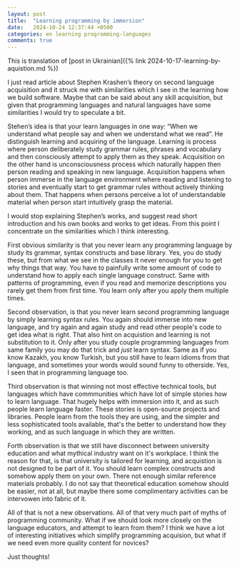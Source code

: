 ```yaml
---
layout: post
title:  "Learning programming by immersion"
date:   2024-10-24 12:37:44 +0500
categories: en learning programming-languages
comments: true
---
```


This is translation of [post in Ukrainian]({% link 2024-10-17-learning-by-aquistion.md %})

I just read article about Stephen Krashen’s theory on second language acquisition and it struck me with similarities which I see in the learning how we build software. Maybe that can be said about any skill acquisition, but given that programming languages and natural languages have some similarities I would try to speculate a bit.

Stehen’s idea is that your learn languages in one way: “When we understand what people say and when we understand what we read”. He distinguish learning and acquiring of the language. Learning is process where person deliberately study grammar rules, phrases and vocabulary and then consciously attempt to apply them as they speak. Acquisition on the other hand is unconsciousness process which naturally happen then person reading and speaking in new language. Acquisition happens when person immerse in the language environment where reading and listening to stories and eventually start to get grammar rules without actively thinking about them. That happens when persons perceive a lot of understandable material when person start intuitively grasp the material. 

I would stop explaining Stephen’s works, and suggest read short introduction and his own books and works to get ideas. From this point I concentrate on the similarities which I think interesting. 

First obvious similarity is that you never learn any programming language by study its grammar, syntax constructs and base library. Yes, you do study these, but from what we see in the classes it never enough for you to get why things that way. You have to painfully write some amount of code to understand how to apply each single language construct. Same with patterns of programming, even if you read and memorize descriptions you rarely get them from first time. You learn only after you apply them multiple times.

Second observation, is that you never learn second programming language by simply learning syntax rules. You again should immerse into new language, and try again and again study and read other people's code to get idea what is right. That also hint on acquistion and learning is not substitution to it. Only after you study couple programming languages from same family you may do that trick and *just* learn syntax. Same as if you know Kazakh, you know Turkish, but you still have to learn idioms from that language, and sometimes your words would sound funny to otherside. Yes, I seen that in programming language too.

Third observation is that winning not most effective technical tools, but languages which have commmunities which have lot of simple stories how to learn language. That hugely helps with immersion into it, and as such people learn language faster. These stories is open-source projects and libraries. People learn from the tools they are using, and the simpler and less sophisticated tools available, that's the better to understand how they working, and as such language in which they are written.

Forth observation is that we still have disconnect between university education and what mythical industry want on it's workplace. I think the reason for that, is that university is tailored for learning, and acquistion is not designed to be part of it. You should learn complex constructs and somehow apply them on your own. There not enough similar reference materials probably. I do not say that theoretical education somehow should be easier, not at all, but maybe there some complimentary activities can be intervowen into fabric of it.

All of that is not a new observations. All of that very much part of myths of programming community. What if we should look more closely on the language educators, and attempt to learn from them? I think we have a lot of interesting initiatives which simplify programming acquision, but what if we need even more quality content for novices?

Just thoughts!
